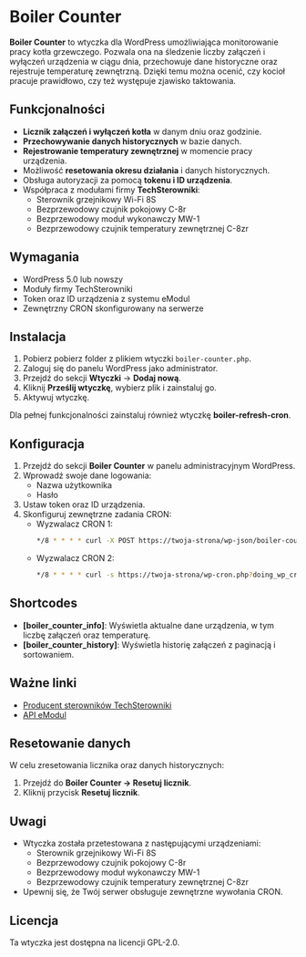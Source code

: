 # Boiler Counter

**Boiler Counter** to wtyczka dla WordPress umożliwiająca monitorowanie pracy kotła grzewczego. Pozwala ona na śledzenie liczby załączeń i wyłączeń urządzenia w ciągu dnia, przechowuje dane historyczne oraz rejestruje temperaturę zewnętrzną. Dzięki temu można ocenić, czy kocioł pracuje prawidłowo, czy też występuje zjawisko taktowania.

## Funkcjonalności

- **Licznik załączeń i wyłączeń kotła** w danym dniu oraz godzinie.
- **Przechowywanie danych historycznych** w bazie danych.
- **Rejestrowanie temperatury zewnętrznej** w momencie pracy urządzenia.
- Możliwość **resetowania okresu działania** i danych historycznych.
- Obsługa autoryzacji za pomocą **tokenu i ID urządzenia**.
- Współpraca z modułami firmy **TechSterowniki**:
  - Sterownik grzejnikowy Wi-Fi 8S
  - Bezprzewodowy czujnik pokojowy C-8r
  - Bezprzewodowy moduł wykonawczy MW-1
  - Bezprzewodowy czujnik temperatury zewnętrznej C-8zr

## Wymagania

- WordPress 5.0 lub nowszy
- Moduły firmy TechSterowniki
- Token oraz ID urządzenia z systemu eModul
- Zewnętrzny CRON skonfigurowany na serwerze

## Instalacja

1. Pobierz pobierz folder z plikiem wtyczki `boiler-counter.php`.
2. Zaloguj się do panelu WordPress jako administrator.
3. Przejdź do sekcji **Wtyczki** → **Dodaj nową**.
4. Kliknij **Prześlij wtyczkę**, wybierz plik i zainstaluj go.
5. Aktywuj wtyczkę.

Dla pełnej funkcjonalności zainstaluj również wtyczkę **boiler-refresh-cron**.

## Konfiguracja

1. Przejdź do sekcji **Boiler Counter** w panelu administracyjnym WordPress.
2. Wprowadź swoje dane logowania:
   - Nazwa użytkownika
   - Hasło
3. Ustaw token oraz ID urządzenia.
4. Skonfiguruj zewnętrzne zadania CRON:
   - Wyzwalacz CRON 1:
     ```bash
     */8 * * * * curl -X POST https://twoja-strona/wp-json/boiler-counter/v1/update_device -H "X-Device-Token: twoj-sekret"
     ```
   - Wyzwalacz CRON 2:
     ```bash
     */8 * * * * curl -s https://twoja-strona/wp-cron.php?doing_wp_cron > /dev/null
     ```

## Shortcodes

- **[boiler_counter_info]**: Wyświetla aktualne dane urządzenia, w tym liczbę załączeń oraz temperaturę.
- **[boiler_counter_history]**: Wyświetla historię załączeń z paginacją i sortowaniem.

## Ważne linki

- [Producent sterowników TechSterowniki](https://www.techsterowniki.pl/)
- [API eModul](https://api-documentation.emodul.eu/)

## Resetowanie danych

W celu zresetowania licznika oraz danych historycznych:
1. Przejdź do **Boiler Counter → Resetuj licznik**.
2. Kliknij przycisk **Resetuj licznik**.

## Uwagi

- Wtyczka została przetestowana z następującymi urządzeniami:
  - Sterownik grzejnikowy Wi-Fi 8S
  - Bezprzewodowy czujnik pokojowy C-8r
  - Bezprzewodowy moduł wykonawczy MW-1
  - Bezprzewodowy czujnik temperatury zewnętrznej C-8zr
- Upewnij się, że Twój serwer obsługuje zewnętrzne wywołania CRON.


## Licencja

Ta wtyczka jest dostępna na licencji GPL-2.0.

